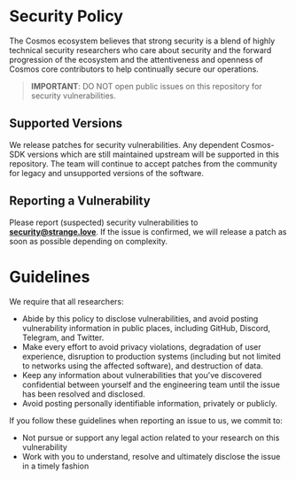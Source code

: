 # Security Policy

The Cosmos ecosystem believes that strong security is a blend of highly technical security researchers who care about security and the forward progression of the ecosystem and the attentiveness and openness of Cosmos core contributors to help continually secure our operations.

> **IMPORTANT**: DO NOT open public issues on this repository for security vulnerabilities.

## Supported Versions

We release patches for security vulnerabilities. Any dependent Cosmos-SDK versions which are still maintained upstream will be supported in this repository. The team will continue to accept patches from the community for legacy and unsupported versions of the software.

## Reporting a Vulnerability

Please report (suspected) security vulnerabilities to
**[security@strange.love](mailto:security@strange.love)**. If the issue is confirmed, we will release a patch as soon
as possible depending on complexity.

# Guidelines

We require that all researchers:
- Abide by this policy to disclose vulnerabilities, and avoid posting vulnerability information in public places, including GitHub, Discord, Telegram, and Twitter.
- Make every effort to avoid privacy violations, degradation of user experience, disruption to production systems (including but not limited to networks using the affected software), and destruction of data.
- Keep any information about vulnerabilities that you’ve discovered confidential between yourself and the engineering team until the issue has been resolved and disclosed.
- Avoid posting personally identifiable information, privately or publicly.

If you follow these guidelines when reporting an issue to us, we commit to:
- Not pursue or support any legal action related to your research on this vulnerability
- Work with you to understand, resolve and ultimately disclose the issue in a timely fashion
